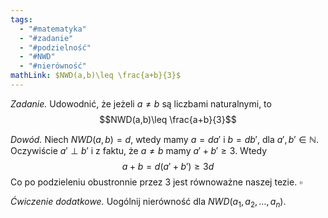 ```yaml
---
tags:
  - "#matematyka"
  - "#zadanie"
  - "#podzielność"
  - "#NWD"
  - "#nierówność"
mathLink: $NWD(a,b)\leq \frac{a+b}{3}$
---
```

_Zadanie._ Udowodnić, że jeżeli $a\neq b$ są liczbami naturalnymi, to $$NWD(a,b)\leq \frac{a+b}{3}$$

_Dowód._ Niech $NWD(a,b)=d$, wtedy mamy $a=da'$ i $b=db'$, dla $a',b'\in\mathbb{N}$. Oczywiście $a'\perp b'$ i z faktu, że $a\neq b$ mamy $a'+b'\geq3$. Wtedy
$$
a+b=d(a'+b')\geq 3d
$$
Co po podzieleniu obustronnie przez 3 jest równoważne naszej tezie. $\square$

_Ćwiczenie dodatkowe._ Uogólnij nierówność dla $NWD(a_{1},a_{2},\dots,a_{n})$.
